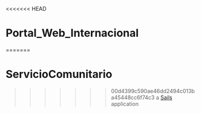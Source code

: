 <<<<<<< HEAD
# Portal_Web_Internacional
=======
# ServicioComunitario

>>>>>>> 00d4399c590ae46dd2494c013ba45448cc6f74c3
a [Sails](http://sailsjs.org) application
